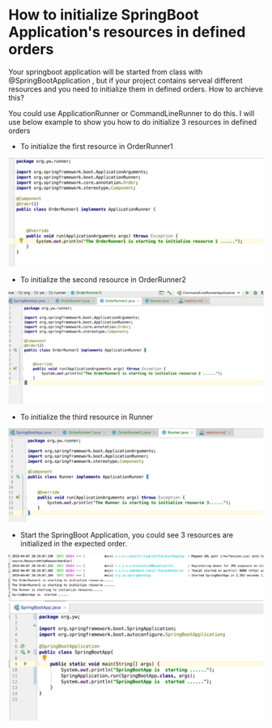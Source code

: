 # How to initialize SpringBoot Application's resources in defined orders



Your springboot application will be started from class with @SpringBootApplication , but if your project contains serveal different resources and you need to initialize them in defined orders. How to archieve this?



You could use ApplicationRunner or CommandLineRunner to do this.  I will use below example to show you how to do initialize 3 resources in defined orders



- To initialize the first resource in OrderRunner1

 ![orderrun1](./orderrun1.png)



- To initialize the second resource in OrderRunner2

![orderrun2](./orderrun2.png)



- To initialize the third resource in Runner

![runner](./runner.png)



- Start the SpringBoot Application, you could see 3 resources are initialized in the expected order.

 ![result](./result.png)![springbootapp](./springbootapp.png)